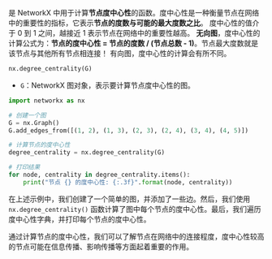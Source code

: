 是 NetworkX 中用于计算**节点度中心性**的函数。度中心性是一种衡量节点在网络中的重要性的指标，它表示**节点的度数与可能的最大度数之比**。
度中心性的值介于 0 到 1 之间，越接近 1 表示节点在网络中的重要性越高。
**无向图**，度中心性的计算公式为：**节点的度中心性 = 节点的度数 / (节点总数 - 1)**。节点最大度数就是该节点与其他所有节点相连接！
有向图，度中心性的计算会有所不同。
```python
nx.degree_centrality(G)
```
- `G`：NetworkX 图对象，表示要计算节点度中心性的图。

```python
import networkx as nx

# 创建一个图
G = nx.Graph()
G.add_edges_from([(1, 2), (1, 3), (2, 3), (2, 4), (3, 4), (4, 5)])

# 计算节点的度中心性
degree_centrality = nx.degree_centrality(G)

# 打印结果
for node, centrality in degree_centrality.items():
    print("节点 {} 的度中心性: {:.3f}".format(node, centrality))
```

在上述示例中，我们创建了一个简单的图，并添加了一些边。然后，我们使用 `nx.degree_centrality()` 函数计算了图中每个节点的度中心性。最后，我们遍历度中心性字典，并打印每个节点的度中心性。

通过计算节点的度中心性，我们可以了解节点在网络中的连接程度，度中心性较高的节点可能在信息传播、影响传播等方面起着重要的作用。